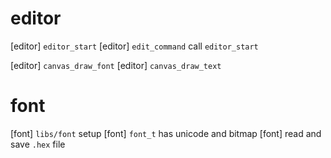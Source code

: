 # editor

[editor] `editor_start`
[editor] `edit_command` call `editor_start`

[editor] `canvas_draw_font`
[editor] `canvas_draw_text`

# font

[font] `libs/font` setup
[font] `font_t` has unicode and bitmap
[font] read and save `.hex` file
